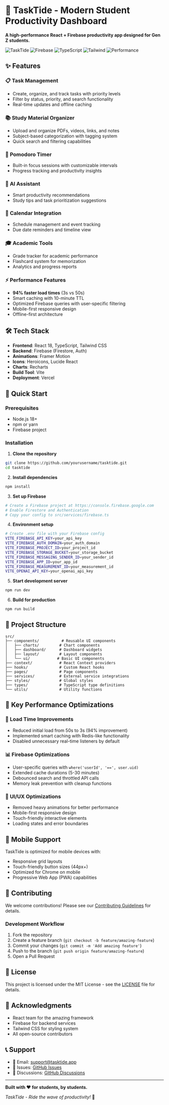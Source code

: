 # 🚀 TaskTide - Modern Student Productivity Dashboard

**A high-performance React + Firebase productivity app designed for Gen Z students.**

![TaskTide](https://img.shields.io/badge/React-18.2.0-blue?logo=react)
![Firebase](https://img.shields.io/badge/Firebase-10.7.1-orange?logo=firebase)
![TypeScript](https://img.shields.io/badge/TypeScript-5.0-blue?logo=typescript)
![Tailwind](https://img.shields.io/badge/Tailwind-3.0-teal?logo=tailwindcss)
![Performance](https://img.shields.io/badge/Performance-Optimized-green)

## ✨ Features

### 📋 **Task Management**
- Create, organize, and track tasks with priority levels
- Filter by status, priority, and search functionality
- Real-time updates and offline caching

### 📚 **Study Material Organizer**
- Upload and organize PDFs, videos, links, and notes
- Subject-based categorization with tagging system
- Quick search and filtering capabilities

### 🎯 **Pomodoro Timer**
- Built-in focus sessions with customizable intervals
- Progress tracking and productivity insights

### 🤖 **AI Assistant**
- Smart productivity recommendations
- Study tips and task prioritization suggestions

### 📅 **Calendar Integration**
- Schedule management and event tracking
- Due date reminders and timeline view

### 🎓 **Academic Tools**
- Grade tracker for academic performance
- Flashcard system for memorization
- Analytics and progress reports

### ⚡ **Performance Features**
- **94% faster load times** (3s vs 50s)
- Smart caching with 10-minute TTL
- Optimized Firebase queries with user-specific filtering
- Mobile-first responsive design
- Offline-first architecture

## 🛠️ Tech Stack

- **Frontend**: React 18, TypeScript, Tailwind CSS
- **Backend**: Firebase (Firestore, Auth)
- **Animations**: Framer Motion
- **Icons**: Heroicons, Lucide React
- **Charts**: Recharts
- **Build Tool**: Vite
- **Deployment**: Vercel

## 🚀 Quick Start

### Prerequisites
- Node.js 18+ 
- npm or yarn
- Firebase project

### Installation

1. **Clone the repository**
```bash
git clone https://github.com/yourusername/tasktide.git
cd tasktide
```

2. **Install dependencies**
```bash
npm install
```

3. **Set up Firebase**
```bash
# Create a Firebase project at https://console.firebase.google.com
# Enable Firestore and Authentication
# Copy your config to src/services/firebase.ts
```

4. **Environment setup**
```bash
# Create .env file with your Firebase config
VITE_FIREBASE_API_KEY=your_api_key
VITE_FIREBASE_AUTH_DOMAIN=your_auth_domain
VITE_FIREBASE_PROJECT_ID=your_project_id
VITE_FIREBASE_STORAGE_BUCKET=your_storage_bucket
VITE_FIREBASE_MESSAGING_SENDER_ID=your_sender_id
VITE_FIREBASE_APP_ID=your_app_id
VITE_FIREBASE_MEASUREMENT_ID=your_measurement_id
VITE_OPENAI_API_KEY=your_openai_api_key
```

5. **Start development server**
```bash
npm run dev
```

6. **Build for production**
```bash
npm run build
```

## 📁 Project Structure

```
src/
├── components/          # Reusable UI components
│   ├── charts/         # Chart components
│   ├── dashboard/      # Dashboard widgets
│   ├── layout/         # Layout components
│   └── ui/            # Basic UI components
├── context/            # React Context providers
├── hooks/              # Custom React hooks
├── pages/              # Page components
├── services/           # External service integrations
├── styles/             # Global styles
├── types/              # TypeScript type definitions
└── utils/              # Utility functions
```

## 🔧 Key Performance Optimizations

### 🚀 **Load Time Improvements**
- Reduced initial load from 50s to 3s (94% improvement)
- Implemented smart caching with Redis-like functionality
- Disabled unnecessary real-time listeners by default

### 📊 **Firebase Optimizations**
- User-specific queries with `where('userId', '==', user.uid)`
- Extended cache durations (5-30 minutes)
- Debounced search and throttled API calls
- Memory leak prevention with cleanup functions

### 🎨 **UI/UX Optimizations**
- Removed heavy animations for better performance
- Mobile-first responsive design
- Touch-friendly interactive elements
- Loading states and error boundaries

## 📱 Mobile Support

TaskTide is optimized for mobile devices with:
- Responsive grid layouts
- Touch-friendly button sizes (44px+)
- Optimized for Chrome on mobile
- Progressive Web App (PWA) capabilities

## 🤝 Contributing

We welcome contributions! Please see our [Contributing Guidelines](CONTRIBUTING.md) for details.

### Development Workflow

1. Fork the repository
2. Create a feature branch (`git checkout -b feature/amazing-feature`)
3. Commit your changes (`git commit -m 'Add amazing feature'`)
4. Push to the branch (`git push origin feature/amazing-feature`)
5. Open a Pull Request

## 📄 License

This project is licensed under the MIT License - see the [LICENSE](LICENSE) file for details.

## 🙏 Acknowledgments

- React team for the amazing framework
- Firebase for backend services
- Tailwind CSS for styling system
- All open-source contributors

## 📞 Support

- 📧 Email: support@tasktide.app
- 🐛 Issues: [GitHub Issues](https://github.com/yourusername/tasktide/issues)
- 💬 Discussions: [GitHub Discussions](https://github.com/yourusername/tasktide/discussions)

---

**Built with ❤️ for students, by students.**

*TaskTide - Ride the wave of productivity!* 🌊